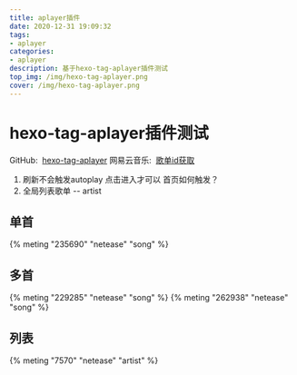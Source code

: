 ```yaml
---
title: aplayer插件
date: 2020-12-31 19:09:32
tags:
- aplayer
categories: 
- aplayer
description: 基于hexo-tag-aplayer插件测试
top_img: /img/hexo-tag-aplayer.png
cover: /img/hexo-tag-aplayer.png
---
```

# hexo-tag-aplayer插件测试
GitHub:&nbsp;&nbsp;[hexo-tag-aplayer](https://github.com/MoePlayer/hexo-tag-aplayer)
网易云音乐:&nbsp;&nbsp;[歌单id获取](https://music.163.com/)
1. 刷新不会触发autoplay 点击进入才可以 首页如何触发？
2. 全局列表歌单 -- artist

## 单首
<!-- {% meting "235690" "netease" "song" "autoplay" %} -->
{% meting "235690" "netease" "song" %}

## 多首
{% meting "229285" "netease" "song" %}
{% meting "262938" "netease" "song" %}

## 列表
{% meting "7570" "netease" "artist" %}